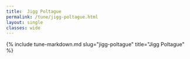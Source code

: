 ```yaml
---
title:  Jigg Poltague
permalink: /tune/jigg-poltague.html
layout: single
classes: wide
---
```

{% include tune-markdown.md slug="jigg-poltague" title="Jigg Poltague" %}
